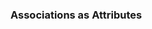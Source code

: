 <div id="title">

### Associations as Attributes
</div>

<div id="body">

<include src="what/unit-inParent-asPanel.md" boilerplate />

</div>